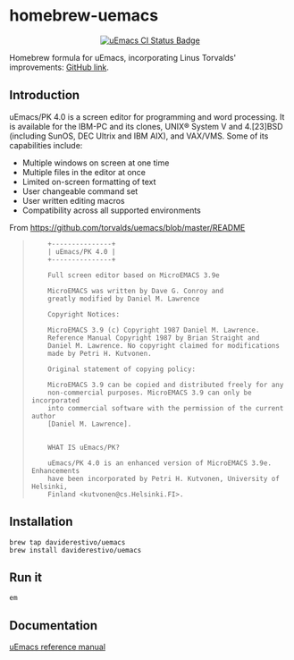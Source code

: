 # homebrew-uemacs

<p align="center">
  <a href="https://github.com/daviderestivo/homebrew-uemacs/actions/workflows/uemacs.yml">
    <img src="https://github.com/daviderestivo/homebrew-uemacs/actions/workflows/uemacs.yml/badge.svg" alt="uEmacs CI Status Badge">
  </a>
</p>

Homebrew formula for uEmacs, incorporating Linus Torvalds' improvements: [GitHub link](https://github.com/torvalds/uemacs).

## Introduction

uEmacs/PK 4.0 is a screen editor for programming and word processing. It is available for the
IBM-PC and its clones, UNIX® System V and 4.[23]BSD (including SunOS, DEC Ultrix and IBM
AIX), and VAX/VMS. Some of its capabilities include:

- Multiple windows on screen at one time
- Multiple files in the editor at once
- Limited on-screen formatting of text
- User changeable command set
- User written editing macros
- Compatibility across all supported environments

From https://github.com/torvalds/uemacs/blob/master/README

>         +---------------+
>         | uEmacs/PK 4.0 |
>         +---------------+
>
>         Full screen editor based on MicroEMACS 3.9e
>
>         MicroEMACS was written by Dave G. Conroy and
>         greatly modified by Daniel M. Lawrence
>
>         Copyright Notices:
>
>         MicroEMACS 3.9 (c) Copyright 1987 Daniel M. Lawrence.
>         Reference Manual Copyright 1987 by Brian Straight and
>         Daniel M. Lawrence. No copyright claimed for modifications
>         made by Petri H. Kutvonen.
>
>         Original statement of copying policy:
>
>         MicroEMACS 3.9 can be copied and distributed freely for any
>         non-commercial purposes. MicroEMACS 3.9 can only be incorporated
>         into commercial software with the permission of the current author
>         [Daniel M. Lawrence].
>
>
>         WHAT IS uEmacs/PK?
>
>         uEmacs/PK 4.0 is an enhanced version of MicroEMACS 3.9e. Enhancements
>         have been incorporated by Petri H. Kutvonen, University of Helsinki,
>         Finland <kutvonen@cs.Helsinki.FI>.

## Installation

```
brew tap daviderestivo/uemacs
brew install daviderestivo/uemacs
```

## Run it

```
em
```

## Documentation

[uEmacs reference manual](./doc/uemacs.pdf)
